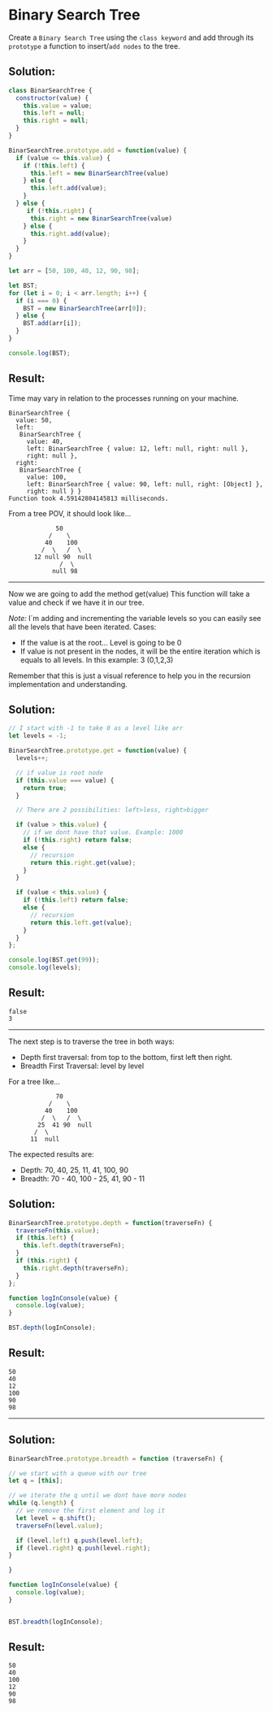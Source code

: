 # Binary Search Tree

Create a `Binary Search Tree` using the `class keyword` and add through its `prototype` a function to insert/`add nodes` to the tree.

## Solution:

```JavaScript
class BinarSearchTree {
  constructor(value) {
    this.value = value;
    this.left = null;
    this.right = null;
  }
}

BinarSearchTree.prototype.add = function(value) {
  if (value <= this.value) {
    if (!this.left) {
      this.left = new BinarSearchTree(value)
    } else {
      this.left.add(value);
    }
  } else {
     if (!this.right) {
      this.right = new BinarSearchTree(value)
    } else {
      this.right.add(value);
    }
  }
}

let arr = [50, 100, 40, 12, 90, 98];

let BST;
for (let i = 0; i < arr.length; i++) {
  if (i === 0) {
    BST = new BinarSearchTree(arr[0]);
  } else {
    BST.add(arr[i]);
  }
}

console.log(BST);
```

## Result:

Time may vary in relation to the processes running on your machine.

```
BinarSearchTree {
  value: 50,
  left:
   BinarSearchTree {
     value: 40,
     left: BinarSearchTree { value: 12, left: null, right: null },
     right: null },
  right:
   BinarSearchTree {
     value: 100,
     left: BinarSearchTree { value: 90, left: null, right: [Object] },
     right: null } }
Function took 4.59142804145813 milliseconds.
```

From a tree POV, it should look like...

```
             50
           /    \
          40    100
         /  \   /  \
       12 null 90  null
              /  \
            null 98
```

---

Now we are going to add the method get(value)
This function will take a value and check if we have it in our tree.

_Note:_ I´m adding and incrementing the variable levels so you can easily see all the levels that have been iterated.
Cases:

* If the value is at the root... Level is going to be 0
* If value is not present in the nodes, it will be the entire iteration which is equals to all levels. In this example: 3 (0,1,2,3)

Remember that this is just a visual reference to help you in the recursion implementation and understanding.

## Solution:

```javascript
// I start with -1 to take 0 as a level like arr
let levels = -1;

BinarSearchTree.prototype.get = function(value) {
  levels++;

  // if value is root node
  if (this.value === value) {
    return true;
  }

  // There are 2 possibilities: left>less, right>bigger

  if (value > this.value) {
    // if we dont have that value. Example: 1000
    if (!this.right) return false;
    else {
      // recursion
      return this.right.get(value);
    }
  }

  if (value < this.value) {
    if (!this.left) return false;
    else {
      // recursion
      return this.left.get(value);
    }
  }
};

console.log(BST.get(99));
console.log(levels);
```

## Result:

```
false
3
```

---

The next step is to traverse the tree in both ways:

* Depth first traversal: from top to the bottom, first left then right.
* Breadth First Traversal: level by level

For a tree like...

```
             70
           /    \
          40    100
         /  \   /  \
        25  41 90  null
       /  \
      11  null
```

The expected results are:

* Depth: 70, 40, 25, 11, 41, 100, 90
* Breadth: 70 - 40, 100 - 25, 41, 90 - 11

## Solution:

```javascript
BinarSearchTree.prototype.depth = function(traverseFn) {
  traverseFn(this.value);
  if (this.left) {
    this.left.depth(traverseFn);
  }
  if (this.right) {
    this.right.depth(traverseFn);
  }
};

function logInConsole(value) {
  console.log(value);
}

BST.depth(logInConsole);
```

## Result:

```
50
40
12
100
90
98
```

---

## Solution:

```JavaScript
BinarSearchTree.prototype.breadth = function (traverseFn) {

// we start with a queue with our tree
let q = [this];

// we iterate the q until we dont have more nodes
while (q.length) {
  // we remove the first element and log it
  let level = q.shift();
  traverseFn(level.value);

  if (level.left) q.push(level.left);
  if (level.right) q.push(level.right);
}

}

function logInConsole(value) {
  console.log(value);
}


BST.breadth(logInConsole);
```

## Result:

```
50
40
100
12
90
98
```
